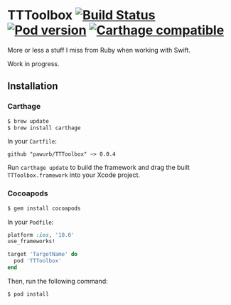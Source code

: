 # TTToolbox [![Build Status](https://travis-ci.org/pawurb/TTToolbox.svg)](https://travis-ci.org/pawurb/TTToolbox) [![Pod version](https://badge.fury.io/co/TTToolbox.svg)](https://badge.fury.io/co/TTToolbox) [![Carthage compatible](https://img.shields.io/badge/Carthage-compatible-4BC51D.svg?style=flat)](https://github.com/Carthage/Carthage)


More or less a stuff I miss from Ruby when working with Swift.

Work in progress.

## Installation

### Carthage

```bash
$ brew update
$ brew install carthage
```

In your `Cartfile`:

```ogdl
github "pawurb/TTToolbox" ~> 0.0.4
```

Run `carthage update` to build the framework and drag the built `TTToolbox.framework` into your Xcode project.

### Cocoapods

```bash
$ gem install cocoapods
```

In your `Podfile`:

```ruby
platform :ios, '10.0'
use_frameworks!

target 'TargetName' do
  pod 'TTToolbox'
end
```

Then, run the following command:

```bash
$ pod install
```

